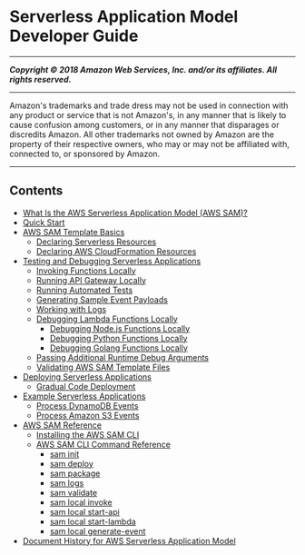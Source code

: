 # Serverless Application Model Developer Guide

-----
*****Copyright &copy; 2018 Amazon Web Services, Inc. and/or its affiliates. All rights reserved.*****

-----
Amazon's trademarks and trade dress may not be used in 
     connection with any product or service that is not Amazon's, 
     in any manner that is likely to cause confusion among customers, 
     or in any manner that disparages or discredits Amazon. All other 
     trademarks not owned by Amazon are the property of their respective
     owners, who may or may not be affiliated with, connected to, or 
     sponsored by Amazon.

-----
## Contents
+ [What Is the AWS Serverless Application Model (AWS SAM)?](what-is-sam.md)
+ [Quick Start](serverless-quick-start.md)
+ [AWS SAM Template Basics](serverless-sam-template-basics.md)
   + [Declaring Serverless Resources](serverless-sam-template.md)
   + [Declaring AWS CloudFormation Resources](appendix-appendix-sam-templates-and-cf-templates.md)
+ [Testing and Debugging Serverless Applications](serverless-test-and-debug.md)
   + [Invoking Functions Locally](serverless-sam-cli-using-invoke.md)
   + [Running API Gateway Locally](serverless-sam-cli-using-start-api.md)
   + [Running Automated Tests](serverless-sam-cli-using-automated-tests.md)
   + [Generating Sample Event Payloads](serverless-sam-cli-using-generate-event.md)
   + [Working with Logs](serverless-sam-cli-logging.md)
   + [Debugging Lambda Functions Locally](serverless-sam-cli-using-debugging.md)
      + [Debugging Node.js Functions Locally](serverless-sam-cli-using-debugging-nodejs.md)
      + [Debugging Python Functions Locally](serverless-sam-cli-using-debugging-python.md)
      + [Debugging Golang Functions Locally](serverless-sam-cli-using-debugging-golang.md)
   + [Passing Additional Runtime Debug Arguments](serverless-sam-cli-using-debugging-additional-arguments.md)
   + [Validating AWS SAM Template Files](serverless-sam-cli-using-validate.md)
+ [Deploying Serverless Applications](serverless-deploying.md)
   + [Gradual Code Deployment](automating-updates-to-serverless-apps.md)
+ [Example Serverless Applications](serverless-example-applications.md)
   + [Process DynamoDB Events](serverless-example-ddb.md)
   + [Process Amazon S3 Events](serverless-example-s3.md)
+ [AWS SAM Reference](serverless-sam-reference.md)
   + [Installing the AWS SAM CLI](serverless-sam-cli-install.md)
   + [AWS SAM CLI Command Reference](serverless-sam-cli-command-reference.md)
      + [sam init](sam-cli-command-reference-sam-init.md)
      + [sam deploy](sam-cli-command-reference-sam-deploy.md)
      + [sam package](sam-cli-command-reference-sam-package.md)
      + [sam logs](sam-cli-command-reference-sam-logs.md)
      + [sam validate](sam-cli-command-reference-sam-validate.md)
      + [sam local invoke](sam-cli-command-reference-sam-local-invoke.md)
      + [sam local start-api](sam-cli-command-reference-sam-local-start-api.md)
      + [sam local start-lambda](sam-cli-command-reference-sam-local-start-lambda.md)
      + [sam local generate-event](sam-cli-command-reference-sam-local-generate-event.md)
+ [Document History for AWS Serverless Application Model](doc-history.md)